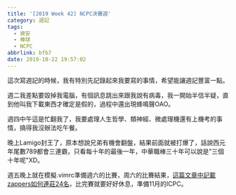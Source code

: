 ```yaml
---
title: '[2019 Week 42] NCPC決賽週'
category: 週記
tags:
  - 資安
  - 棒球
  - NCPC
abbrlink: bfb7
date: 2019-10-22 19:57:02
---
```


這次寫週記的時候，我有特別先記錄起來我要寫的事情，希望能讓週記豐富一點。

週二我差點要毀掉我電腦，有個訊息跳出來跟我說有病毒，我一開始半信半疑，直到他叫我下載東西才確定是假的，過程中還出現蜂鳴聲OAO。

週四中午這是忙翻我了，我要處理人生哲學、類神經、微處理機還有上機考的事情，搞得我沒辦法吃午餐。

晚上Lamigo封王了，原本想說兄弟有機會翻盤，結果前面就被打爆了，話說西元年尾數789都會三連霸，只看每十年的最後一年，中華職棒三十年可以說是"三個十年呢"XD。

週五晚上就在模擬.vimrc準備週六的比賽，周六的比賽結果，[這篇文章中記載zappers如何連莊24名](../52a9/)，比完賽就要好好休息，準備11月的ICPC。